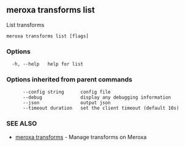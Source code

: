 ## meroxa transforms list

List transforms

```
meroxa transforms list [flags]
```

### Options

```
  -h, --help   help for list
```

### Options inherited from parent commands

```
      --config string      config file
      --debug              display any debugging information
      --json               output json
      --timeout duration   set the client timeout (default 10s)
```

### SEE ALSO

* [meroxa transforms](meroxa_transforms.md)	 - Manage transforms on Meroxa

